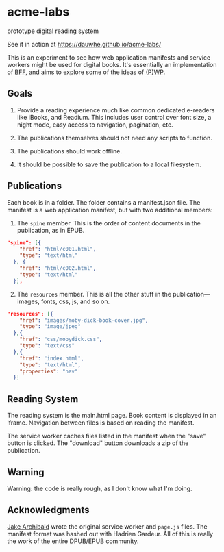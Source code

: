 # acme-labs
prototype digital reading system

See it in action at https://dauwhe.github.io/acme-labs/

This is an experiment to see how web application manifests and service workers might be used for digital books. It's essentially an implementation of [BFF](https://github.com/dauwhe/epub31-bff), and aims to explore some of the ideas of [(P)WP](https://github.com/w3c/dpub-pwp-ucr). 




## Goals

1. Provide a reading experience much like common dedicated e-readers like iBooks, and Readium. This includes user control over font size, a night mode, easy access to navigation, pagination, etc.

2. The publications themselves should not need any scripts to function. 

3. The publications should work offline.

4. It should be possible to save the publication to a local filesystem.

## Publications

Each book is in a folder. The folder contains a manifest.json file. The manifest is a web application manifest, but with two additional members:

1. The `spine` member. This is the order of content documents in the publication, as in EPUB.

```json
"spine": [{
    "href": "html/c001.html",
    "type": "text/html"
  }, {
    "href": "html/c002.html",
    "type": "text/html"
  }],
```

2. The `resources` member. This is all the other stuff in the publication—images, fonts, css, js, and so on.


```json
"resources": [{
    "href": "images/moby-dick-book-cover.jpg",
    "type": "image/jpeg"
  },{
    "href": "css/mobydick.css",
    "type": "text/css"
  },{
    "href": "index.html",
    "type": "text/html",
    "properties": "nav"
  }]

```

## Reading System

The reading system is the main.html page. Book content is displayed in an iframe. Navigation between files is based on reading the manifest.

The service worker caches files listed in the manifest when the "save" button is clicked. The "download" button downloads a zip of the publication. 

## Warning

Warning: the code is really rough, as I don't know what I'm doing.

## Acknowledgments

[Jake Archibald](https://jakearchibald.github.io/ebook-demo/publisher-site/readme/) wrote the original service worker and `page.js` files. The manifest format was hashed out with Hadrien Gardeur. All of this is really the work of the entire DPUB/EPUB community. 

